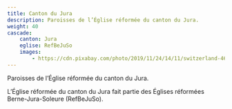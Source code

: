 ```yaml
---
title: Canton du Jura
description: Paroisses de l’Église réformée du canton du Jura.
weight: 40
cascade:
    canton: Jura
    eglise: RefBeJuSo
    images:
        - https://cdn.pixabay.com/photo/2019/11/24/14/11/switzerland-4649490_960_720.jpg
---
```


Paroisses de l’Église réformée du canton du Jura.

L’Église réformée du canton du Jura fait partie des Églises réformées Berne-Jura-Soleure (RefBeJuSo).